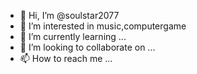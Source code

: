 - 👋 Hi, I’m @soulstar2077
- 👀 I’m interested in music,computergame
- 🌱 I’m currently learning ...
- 💞️ I’m looking to collaborate on ...
- 📫 How to reach me ...

<!---
soulstar2077/soulstar2077 is a ✨ special ✨ repository because its `README.md` (this file) appears on your GitHub profile.
You can click the Preview link to take a look at your changes.
--->

